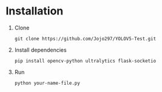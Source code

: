 # Installation

 1. Clone
 
    `git clone https://github.com/Jojo297/YOLOV5-Test.git`
    
 2. Install dependencies
	 
	 `pip install opencv-python ultralytics flask-socketio `
 
 3. Run
 
	 `python your-name-file.py`

